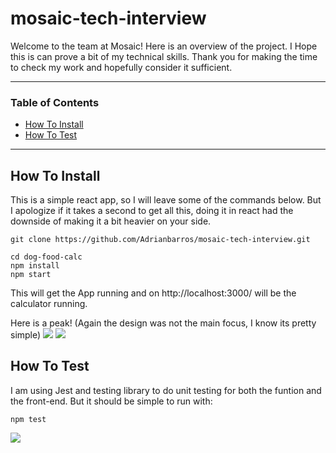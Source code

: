 # mosaic-tech-interview


Welcome to the team at Mosaic! Here is an overview of the project.
I Hope this is can prove a bit of my technical skills. Thank you for making the time to check my work and hopefully consider it sufficient. 

---

### Table of Contents
- [How To Install](#how-to-install)
- [How To Test](#how-to-test)


---
## How To Install

This is a simple react app, so I will leave some of the commands below. But I apologize if it takes a second to get all this, doing it in react had the downside of making it a bit heavier on your side.
```
git clone https://github.com/Adrianbarros/mosaic-tech-interview.git

cd dog-food-calc
npm install 
npm start
```

This will get the App running and on http://localhost:3000/ will be the calculator running.

Here is a peak!
(Again the design was not the main focus, I know its pretty simple)
![](src/media/calcScreenshot.png)
![](src/media/flowGif.png)


## How To Test

I am using Jest and testing library to do unit testing for both the funtion and the front-end. But it should be simple to run with:

```
npm test
```
![](src/media/testScreenshot.png)